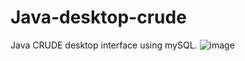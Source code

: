 # Java-desktop-crude
Java CRUDE desktop interface using mySQL.
![image](https://user-images.githubusercontent.com/52175846/176324571-627b3622-38d3-45ff-842d-f7a5b0053d1a.png)


